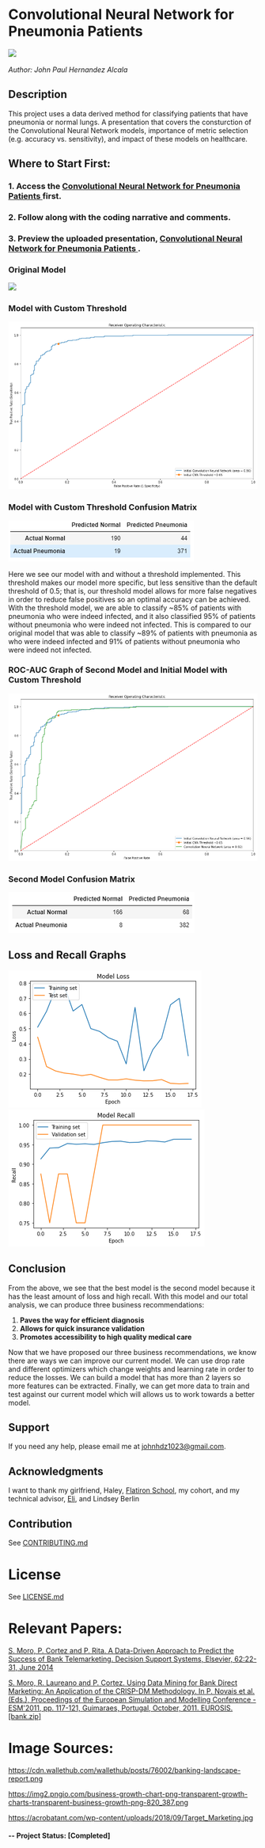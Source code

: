 # Convolutional Neural Network for Pneumonia Patients 

<img src="https://miro.medium.com/max/612/1*7OObzMi5WbGiY4QprfJ3Lw.jpeg" width="300">

*Author: John Paul Hernandez Alcala*

## Description 
This project uses a data derived method for classifying patients that have pneumonia or normal lungs. A presentation that covers the consturction of the Convolutional Neural Network models, importance of metric selection (e.g. accuracy vs. sensitivity), and impact of these models on healthcare.



## Where to Start First:

### 1. Access the [Convolutional Neural Network for Pneumonia Patients ](https://www.kaggle.com/johnpaulhernandez/convolution-neural-network-for-pneumonia-patients/edit) first.
### 2. Follow along with the coding narrative and comments.
### 3. Preview the uploaded presentation, [Convolutional Neural Network for Pneumonia Patients ](https://github.com/JohnPaulHernandezAlcala/Bank-Targeted-Marketing/blob/master/Bank%20Targeted%20Marketing.pdf).

### Original Model
![](https://github.com/JohnPaulHernandezAlcala/Image-Classification-with-Deep-Learning-of-Pneumonia/blob/main/ROC-Initial-Model.pngg)

### Model with Custom Threshold
![](https://github.com/JohnPaulHernandezAlcala/Image-Classification-with-Deep-Learning-of-Pneumonia/blob/main/ROC-Initial-Model-w-threshold.png)

### Model with Custom Threshold Confusion Matrix
![Confusion Matrix](https://github.com/JohnPaulHernandezAlcala/Image-Classification-with-Deep-Learning-of-Pneumonia/blob/main/ConfusionMatrix-Initial-Model.PNG)

Here we see our model with and without a threshold implemented. This threshold makes our model more specific, but less sensitive than the default threshold of 0.5; that is, our threshold model allows for more false negatives in order to reduce false positives so an optimal accuracy can be achieved. With the threshold model, we are able to classify ~85% of patients with pneumonia who were indeed infected, and it also classified 95% of patients without pneumonia who were indeed not infected. This is compared to our original model that was able to classify ~89% of patients with pneumonia as who were indeed infected and 91% of patients without pneumonia who were indeed not infected.


### ROC-AUC Graph of Second Model and Initial Model with Custom Threshold
![](https://github.com/JohnPaulHernandezAlcala/Image-Classification-with-Deep-Learning-of-Pneumonia/blob/main/initial-and-second-model-ROC.png)

### Second Model Confusion Matrix
![Confusion Matrix](https://github.com/JohnPaulHernandezAlcala/Image-Classification-with-Deep-Learning-of-Pneumonia/blob/main/Second-model-Confusion-Matrix.PNG)

## Loss and Recall Graphs
![](https://github.com/JohnPaulHernandezAlcala/Image-Classification-with-Deep-Learning-of-Pneumonia/blob/main/Second-model-loss.png)
![](https://github.com/JohnPaulHernandezAlcala/Image-Classification-with-Deep-Learning-of-Pneumonia/blob/main/Second-model-recall.png)


## Conclusion
From the above, we see that the best model is the second model because it has the least amount of loss and high recall. With this model and our total analysis, we can produce three business recommendations:

1. **Paves the way for efficient diagnosis**
2. **Allows for quick insurance validation**
3. **Promotes accessibility to high quality medical care**

Now that we have proposed our three business recommendations, we know there are ways we can improve our current model. We can use drop rate and different optimizers which change weights and learning rate in order to reduce the losses. We can build a model that has more than 2 layers so more features can be extracted. Finally, we can get more data to train and test against our current model which will allows us to work towards a better model.


## Support
If you need any help, please email me at johnhdz1023@gmail.com.

## Acknowledgments
I want to thank my girlfriend, Haley, [Flatiron School](https://flatironschool.com/), my cohort, and my technical advisor, [Eli](http://linkedin.com/in/jacob-eli-thomas-4377037), and Lindsey Berlin

## Contribution
See [CONTRIBUTING.md](https://github.com/JohnPaulHernandezAlcala/House_Sale_Prices/blob/master/CONTRIBUTING.md)

# License
See [LICENSE.md](https://github.com/JohnPaulHernandezAlcala/House_Sale_Prices/blob/master/LICENSE.md)

# Relevant Papers:

[S. Moro, P. Cortez and P. Rita. A Data-Driven Approach to Predict the Success of Bank Telemarketing. Decision Support Systems, Elsevier, 62:22-31, June 2014](http://media.salford-systems.com/video/tutorial/2015/targeted_marketing.pdf)

[S. Moro, R. Laureano and P. Cortez. Using Data Mining for Bank Direct Marketing: An Application of the CRISP-DM Methodology. In P. Novais et al. (Eds.), Proceedings of the European Simulation and Modelling Conference - ESM'2011, pp. 117-121, Guimaraes, Portugal, October, 2011. EUROSIS. [bank.zip]](https://www.semanticscholar.org/paper/Using-data-mining-for-bank-direct-marketing%3A-an-of-Moro-Laureano/a175aeb08734fd669beaffd3d185a424a6f03b84)

# Image Sources:
https://cdn.wallethub.com/wallethub/posts/76002/banking-landscape-report.png

https://img2.pngio.com/business-growth-chart-png-transparent-growth-charts-transparent-business-growth-png-820_387.png

https://acrobatant.com/wp-content/uploads/2018/09/Target_Marketing.jpg

#### -- Project Status: [Completed]
